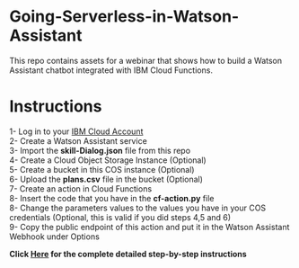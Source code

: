 # Going-Serverless-in-Watson-Assistant
This repo contains assets for a webinar that shows how to build a Watson Assistant chatbot integrated with IBM Cloud Functions.

# Instructions
1- Log in to your [IBM Cloud Account](https://ibm.biz/ServerlessAssistantV2) <br>
2- Create a Watson Assistant service <br>
3- Import the **skill-Dialog.json** file from this repo <br>
4- Create a Cloud Object Storage Instance (Optional) <br>
5- Create a bucket in this COS instance (Optional) <br>
6- Upload the **plans.csv** file in the bucket (Optional) <br> 
7- Create an action in Cloud Functions <br>
8- Insert the code that you have in the **cf-action.py** file <br>
8- Change the parameters values to the values you have in your COS credentials (Optional, this is valid if you did steps 4,5 and 6) <br>
9- Copy the public endpoint of this action and put it in the Watson Assistant Webhook under Options <br>

**Click [Here](https://khalil-faraj.gitbook.io/go-serverless-with-watson-assistant/) for the complete detailed step-by-step instructions** 


